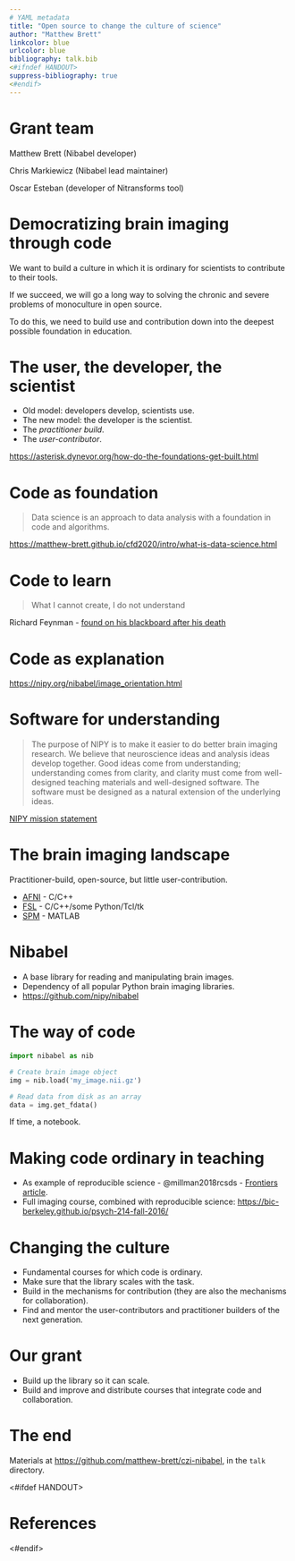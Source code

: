 ```yaml
---
# YAML metadata
title: "Open source to change the culture of science"
author: "Matthew Brett"
linkcolor: blue
urlcolor: blue
bibliography: talk.bib
<#ifndef HANDOUT>
suppress-bibliography: true
<#endif>
---
```


# Grant team

Matthew Brett (Nibabel developer)

Chris Markiewicz (Nibabel lead maintainer)

Oscar Esteban (developer of Nitransforms tool)

# Democratizing brain imaging through code

We want to build a culture in which it is ordinary for scientists to contribute
to their tools.

If we succeed, we will go a long way to solving the chronic and severe problems
of monoculture in open source.

To do this, we need to build use and contribution down into the deepest
possible foundation in education.

# The user, the developer, the scientist

* Old model: developers develop, scientists use.
* The new model: the developer is the scientist.
* The *practitioner build*.
* The *user-contributor*.

<https://asterisk.dynevor.org/how-do-the-foundations-get-built.html>

# Code as foundation

> Data science is an approach to data analysis with a foundation in code and
> algorithms.

<https://matthew-brett.github.io/cfd2020/intro/what-is-data-science.html>

# Code to learn

> What I cannot create, I do not understand

Richard Feynman - [found on his blackboard after his
death](https://qph.fs.quoracdn.net/main-qimg-87833c78a604ff07a82ff7787574e197-c)

# Code as explanation

<https://nipy.org/nibabel/image_orientation.html>

# Software for understanding

> The purpose of NIPY is to make it easier to do better brain imaging research.
> We believe that neuroscience ideas and analysis ideas develop together. Good
> ideas come from understanding; understanding comes from clarity, and clarity
> must come from well-designed teaching materials and well-designed software.
> The software must be designed as a natural extension of the underlying ideas.

[NIPY mission statement](https://nipy.org/nipy/mission.html#nipy-mission)

# The brain imaging landscape

Practitioner-build, open-source, but little user-contribution.

* [AFNI](https://afni.nimh.nih.gov) - C/C++
* [FSL](https://fsl.fmrib.ox.ac.uk/fsl/fslwiki) - C/C++/some Python/Tcl/tk
* [SPM](https://www.fil.ion.ucl.ac.uk/spm) - MATLAB

# Nibabel

* A base library for reading and manipulating brain images.
* Dependency of all popular Python brain imaging libraries.
* <https://github.com/nipy/nibabel>

# The way of code

```python
import nibabel as nib

# Create brain image object
img = nib.load('my_image.nii.gz')

# Read data from disk as an array
data = img.get_fdata()
```

If time, a notebook.

# Making code ordinary in teaching

* As example of reproducible science - @millman2018rcsds - [Frontiers
  article](https://www.frontiersin.org/articles/10.3389/fnins.2018.00727).
* Full imaging course, combined with reproducible science:
  <https://bic-berkeley.github.io/psych-214-fall-2016/>

# Changing the culture

* Fundamental courses for which code is ordinary.
* Make sure that the library scales with the task.
* Build in the mechanisms for contribution (they are also the mechanisms for
  collaboration).
* Find and mentor the user-contributors and practitioner builders of the next
  generation.

# Our grant

* Build up the library so it can scale.
* Build and improve and distribute courses that integrate code and
  collaboration.

# The end

Materials at <https://github.com/matthew-brett/czi-nibabel>, in the `talk`
directory.

<#ifdef HANDOUT>
# References
<#endif>
